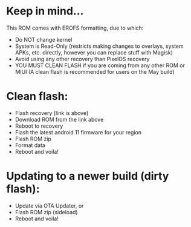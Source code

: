 # Keep in mind...
This ROM comes with EROFS formatting, due to which:
- Do NOT change kernel
- System is Read-Only (restricts making changes to overlays, system APKs, etc. directly, however you can replace stuff with Magisk)
- Avoid using any other recovery than PixelOS recovery
- YOU MUST CLEAN FLASH if you are coming from any other ROM or MIUI (A clean flash is recommended for users on the May build)

# Clean flash:
- Flash recovery (link is above)
- Download ROM from the link above
- Reboot to recovery
- Flash the latest android 11 firmware for your region
- Flash ROM zip
- Format data
- Reboot and voila!

# Updating to a newer build (dirty flash):
- Update via OTA Updater, or
- Flash ROM zip (sideload)
- Reboot and voila!
